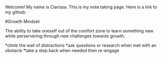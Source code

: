 Welcome! My name is Clarissa. This is my note taking page. Here is a link to my github: 

#Growth Mindset

The ability to take oneself out of the comfort zone to learn something new while perservering through new challenges towards growth.

 *climb the wall of distractions 
 *ask questions or research when met with an obstacle
 *take a step back when needed then re-engage
